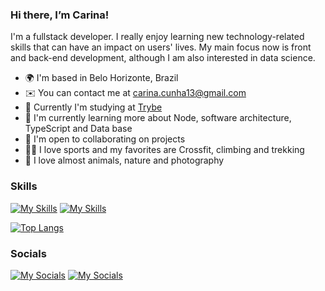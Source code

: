 ### Hi there, I’m Carina! 
I'm a fullstack developer. I really enjoy learning new technology-related skills that can have an impact on users' lives. My main focus now is front and back-end development, although I am also interested in data science.

* 🌍 I'm based in Belo Horizonte, Brazil
* ✉️ You can contact me at [carina.cunha13@gmail.com](mailto:carina.cunha13@gmail.com) 
* 🚀 Currently I'm studying at [Trybe](https://www.betrybe.com/)
* 🧠 I'm currently learning more about Node, software architecture, TypeScript and Data base
* 🤝 I'm open to collaborating on projects
* :weight_lifting_woman: I love sports and my favorites are Crossfit, climbing and trekking
* :dog: I love almost animals, nature and photography


### Skills
[![My Skills](https://skills.thijs.gg/icons?i=git,github,vscode,js,html,css,figma&theme=light)](https://skills.thijs.gg)
[![My Skills](https://skillicons.dev/icons?i=docker,mysql,ts,md,py,jest,mongodb)](https://skillicons.dev)

[![Top Langs](https://github-readme-stats.vercel.app/api/top-langs/?username=carinacunha&layout=compact&theme=material-palenight)](https://github.com/carinacunha/github-readme-stats)

### Socials
[![My Socials](https://skillicons.dev/icons?i=linkedin)](https://www.linkedin.com/in/carinacunhasilva/)
[![My Socials](https://skillicons.dev/icons?i=instagram)](https://instagram.com/silvaccarina)

